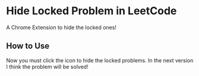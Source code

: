# Hide Locked Problem in LeetCode
A Chrome Extension to hide the locked ones!

## How to Use
Now you must click the icon to hide the locked problems. In the next version I think the problem will be solved!
